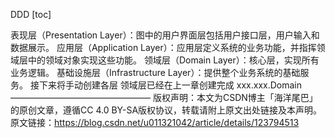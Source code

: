 DDD
[toc]

表现层（Presentation Layer）：图中的用户界面层包括用户接口层，用户输入和数据展示。
应用层（Application Layer）：应用层定义系统的业务功能，并指挥领域层中的领域对象实现这些功能。
领域层（Domain Layer）：核心层，实现所有业务逻辑。
基础设施层（Infrastructure Layer）：提供整个业务系统的基础服务。
接下来将手动创建各层
领域层已经在上一章创建完成 xxx.xxx.Domain
————————————————
版权声明：本文为CSDN博主「海洋尾巴」的原创文章，遵循CC 4.0 BY-SA版权协议，转载请附上原文出处链接及本声明。
原文链接：https://blog.csdn.net/u011321042/article/details/123794513